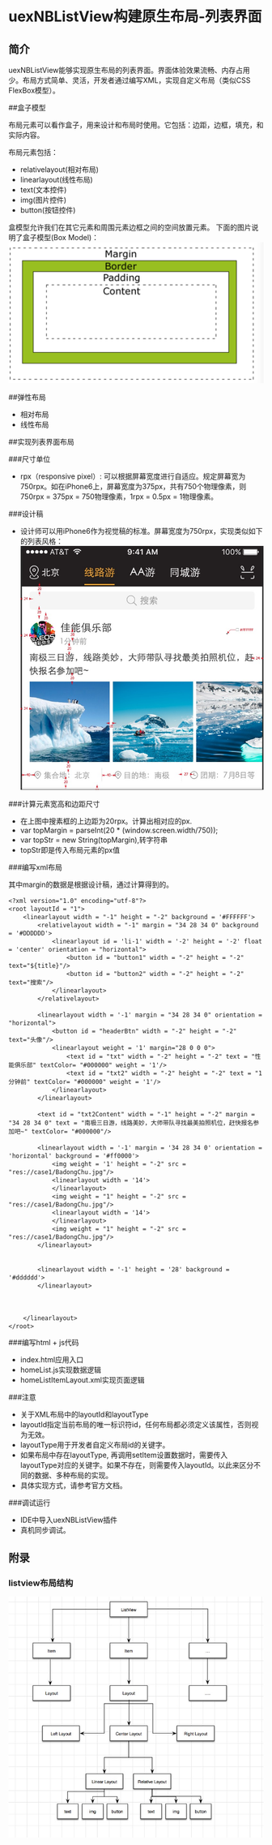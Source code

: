 # uexNBListView构建原生布局-列表界面


## 简介

uexNBListView能够实现原生布局的列表界面。界面体验效果流畅、内存占用少。布局方式简单、灵活，开发者通过编写XML，实现自定义布局（类似CSS FlexBox模型）。

##盒子模型

布局元素可以看作盒子，用来设计和布局时使用。它包括：边距，边框，填充，和实际内容。

布局元素包括：

* relativelayout(相对布局)
* linearlayout(线性布局)
* text(文本控件)
* img(图片控件)
* button(按钮控件)

盒模型允许我们在其它元素和周围元素边框之间的空间放置元素。
下面的图片说明了盒子模型(Box Model)：
![Markdown](img/box.png)

##弹性布局
* 相对布局
* 线性布局

##实现列表界面布局

###尺寸单位
* rpx（responsive pixel）: 可以根据屏幕宽度进行自适应。规定屏幕宽为750rpx。如在iPhone6上，屏幕宽度为375px，共有750个物理像素，则750rpx = 375px = 750物理像素，1rpx = 0.5px = 1物理像素。

###设计稿
* 设计师可以用iPhone6作为视觉稿的标准。屏幕宽度为750rpx，实现类似如下的列表风格：
  ![Markdown](img/markList.png)
  
###计算元素宽高和边距尺寸
* 在上图中搜素框的上边距为20rpx。计算出相对应的px.
* var topMargin = parseInt(20 * (window.screen.width/750));
* var topStr = new String(topMargin),转字符串
* topStr即是传入布局元素的px值

###编写xml布局

 其中margin的数据是根据设计稿，通过计算得到的。

```
<?xml version="1.0" encoding="utf-8"?>
<root layoutId = "1">
    <linearlayout width = "-1" height = "-2" background = '#FFFFFF'>
    	<relativelayout width = "-1" margin = "34 28 34 0" background = '#DDDDDD'>
    		<linearlayout id = 'li-1' width = '-2' height = '-2' float = 'center' orientation = "horizontal">
    			<button id = "button1" width = "-2" height = "-2" text="${title}"/>
            	<button id = "button2" width = "-2" height = "-2" text="搜索"/>
    		</linearlayout>
    	</relativelayout>

    	<linearlayout width = '-1' margin = "34 28 34 0" orientation = "horizontal">
    		<button id = "headerBtn" width = "-2" height = "-2" text="头像"/>
    		<linearlayout weight = '1' margin="28 0 0 0">
    			<text id = "txt" width = "-2" height = "-2" text = "性能俱乐部" textColor= "#000000" weight = '1'/>
    			<text id = "txt2" width = "-2" height = "-2" text = "1分钟前" textColor= "#000000" weight = '1'/>
    		</linearlayout>
    	</linearlayout>

    	<text id = "txt2Content" width = "-1" height = "-2" margin = "34 28 34 0" text = "南极三日游，线路美妙，大师带队寻找最美拍照机位，赶快报名参加吧~" textColor= "#000000"/>

    	<linearlayout width = '-1' margin = '34 28 34 0' orientation = 'horizontal' background = '#ff0000'>
            <img weight = '1' height = "-2" src = "res://case1/BadongChu.jpg"/>
            <linearlayout width = '14'>
            </linearlayout>
            <img weight = "1" height = "-2" src = "res://case1/BadongChu.jpg"/>
            <linearlayout width = '14'>
            </linearlayout>
            <img weight = "1" height = "-2" src = "res://case1/BadongChu.jpg"/>
        </linearlayout>


        <linearlayout width = '-1' height = '28' background = '#dddddd'>
        </linearlayout>



    </linearlayout> 
</root>
```

###编写html + js代码
* index.html应用入口
* homeList.js实现数据逻辑
* homeListItemLayout.xml实现页面逻辑

###注意
 * 关于XML布局中的layoutId和layoutType
 * layoutId指定当前布局的唯一标识符id，任何布局都必须定义该属性，否则视为无效。
 * layoutType用于开发者自定义布局id的关键字。
 * 如果布局中存在layoutType, 再调用setItem设置数据时，需要传入layoutType对应的关键字。如果不存在，则需要传入layoutId。以此来区分不同的数据、多种布局的实现。
 * 具体实现方式，请参考官方文档。

###调试运行
* IDE中导入uexNBListView插件
* 真机同步调试。

## 附录
### listview布局结构
  ![Markdown](img/listviewArch.png)